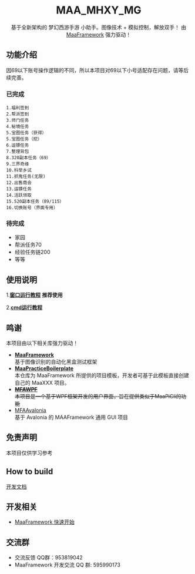 

<div align="center">

# MAA_MHXY_MG

基于全新架构的 梦幻西游手游 小助手。图像技术 + 模拟控制，解放双手！
由 [MaaFramework](https://github.com/MaaXYZ/MaaFramework) 强力驱动！

</div>

## 功能介绍
因69以下账号操作逻辑的不同，所以本项目对69以下小号适配存在问题，请等后续完善。

### 已完成

    1.福利签到
    2.帮派签到
    3.师门任务
    4.秘境任务
    5.宝图任务（获得）
    5.宝图任务（挖）
    6.运镖任务
    7.整理背包
    8.320副本任务（69）
    9.三界奇缘
    10.科举乡试
    11.抓鬼任务(无限)
    12.出售商会
    13.运镖任务
    14.活跃领取
    15.520副本任务（89/115）
    16.切换账号（界面专用）
        
### 待完成

  - 家园
  - 帮派任务70
  - 经验任务链200
  - 等等


## 使用说明
    
1.**[窗口运行教程](./docs/窗口运行教程.md)** **推荐使用**

2.**[cmd运行教程](./docs/CMD运行教程.md)**

## 鸣谢

本项目由以下相关库强力驱动！
- **[MaaFramework](https://github.com/MaaXYZ/MaaFramework)** \
 基于图像识别的自动化黑盒测试框架 
- **[MaaPracticeBoilerplate](https://github.com/MaaXYZ/MaaPracticeBoilerplate)** \
 本仓库为 MaaFramework 所提供的项目模板，开发者可基于此模板直接创建自己的 MaaXXX 项目。
- ~~**[MFAWPF](https://github.com/SweetSmellFox/MFAWPF)**~~ \
~~本项目是一个基于WPF框架开发的用户界面，旨在提供类似于MaaPiCli的功能~~
- [MFAAvalonia](https://github.com/SweetSmellFox/MFAAvalonia)\
基于 Avalonia 的 MAAFramework 通用 GUI 项目

<!-- 感谢以下开发者对本项目作出的贡献:

<a href="https://github.com/gitlihang/Maa_MHXY_MG/graphs/contributors">
  <img src="https://contrib.rocks/image?repo=gitlihang/Maa_MHXY_MG&max=1000" />
</a> -->

## 免责声明

本项目仅供学习参考

## How to build

[开发文档](./docs/二次开发.md)

## 开发相关

- [MaaFramework 快速开始](https://github.com/MaaAssistantArknights/MaaFramework/blob/main/docs/zh_cn/1.1-%E5%BF%AB%E9%80%9F%E5%BC%80%E5%A7%8B.md)

## 交流群
 - 交流反馈 QQ群：953819042
 - MaaFramework 开发交流 QQ 群: 595990173